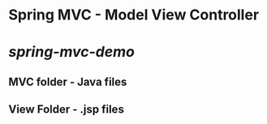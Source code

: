 # Spring MVC - Model View Controller
# *spring-mvc-demo*

## MVC folder - Java files
## View Folder - .jsp files



